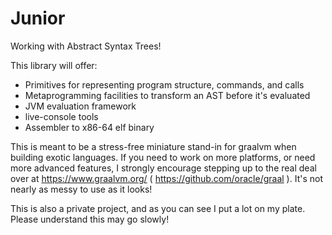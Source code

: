 # Junior

Working with Abstract Syntax Trees!


This library will offer:

* Primitives for representing program structure, commands, and calls
* Metaprogramming facilities to transform an AST before it's evaluated
* JVM evaluation framework
* live-console tools
* Assembler to x86-64 elf binary


This is meant to be a stress-free miniature stand-in for graalvm when building exotic languages. If you need to work on more platforms, or need more advanced features, I strongly encourage stepping up to the real deal over at https://www.graalvm.org/ ( https://github.com/oracle/graal ). It's not nearly as messy to use as it looks!


This is also a private project, and as you can see I put a lot on my plate. Please understand this may go slowly!
